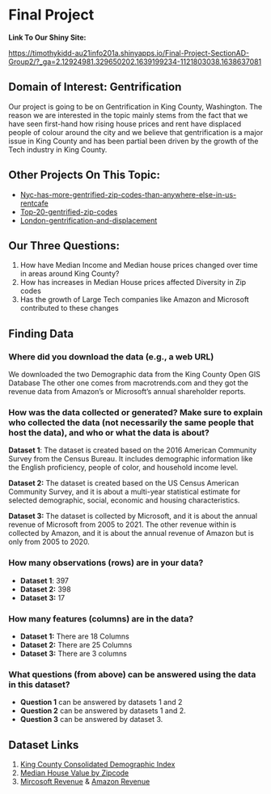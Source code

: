 # Final Project

**Link To Our Shiny Site:**

https://timothykidd-au21info201a.shinyapps.io/Final-Project-SectionAD-Group2/?_ga=2.12924981.329650202.1639199234-1121803038.1638637081

## **Domain of Interest:** Gentrification

Our project is going to be on Gentrification in King County, Washington. The reason we are interested in the topic mainly stems from the fact that we have seen first-hand how rising house prices and rent have displaced people of colour around the city and we believe that gentrification is a major issue in King County and has been partial been driven by the growth of the Tech industry in King County.

## **Other Projects On This Topic:**
- [Nyc-has-more-gentrified-zip-codes-than-anywhere-else-in-us-rentcafe](https://www.metro.us/nyc-has-more-gentrified-zip-codes-than-anywhere-else-in-us-rentcafe/)
- [Top-20-gentrified-zip-codes](https://www.rentcafe.com/blog/rental-market/real-estate-news/top-20-gentrified-zip-codes/)
- [London-gentrification-and-displacement](https://www.urbandisplacement.org/maps/london-gentrification-and-displacement/)

## Our Three Questions:
1. How have Median Income and Median house prices changed over time in areas around King County?
2. How has increases in Median House prices affected Diversity in Zip codes
3. Has the growth of Large Tech companies like Amazon and Microsoft contributed to these changes

## Finding Data

### Where did you download the data (e.g., a web URL)
We downloaded the two Demographic data from the King County Open GIS Database The other one comes from macrotrends.com and they got the revenue data from Amazon’s or Microsoft’s annual shareholder reports.

### How was the data collected or generated? Make sure to explain who collected the data (not necessarily the same people that host the data), and who or what the data is about?
**Dataset 1**:  The dataset is created based on the 2016 American Community Survey from the Census Bureau. It includes demographic information like the English proficiency, people of color, and household income level.

**Dataset 2:** The dataset is created based on the US Census American Community Survey, and it is about a multi-year statistical estimate for selected demographic, social, economic and housing characteristics.

**Dataset 3:** The dataset is collected by Microsoft, and it is about the annual revenue of Microsoft from 2005 to 2021. The other revenue within is collected by Amazon, and it is about the annual revenue of Amazon but is only from 2005 to 2020.

### How many observations (rows) are in your data?
- **Dataset 1**: 397
- **Dataset 2:** 398
- **Dataset 3:** 17

### How many features (columns) are in the data?
- **Dataset 1:** There are 18 Columns 
- **Dataset 2:** There are 25 Columns
- **Dataset 3:** There are 3 columns

### What questions (from above) can be answered using the data in this dataset?
- **Question 1** can be answered by datasets 1 and 2
- **Question 2** can be answered by datasets 1 and 2.
- **Question 3** can be answered by dataset 3.

## Dataset Links
1. [King County Consolidated Demographic Index](https://gis-kingcounty.opendata.arcgis.com/datasets/kingcounty::consolidated-demographics-index-for-king-county-census-tracts-demographic-index-area/about)
2. [Median House Value by Zipcode](https://gis-kingcounty.opendata.arcgis.com/datasets/acs-median-value-dollars-acs-b25077-medianvalue/explore?location=47.431250%2C-121.809050%2C10.84&showTable=true) 
3. [Mircosoft Revenue](https://www.macrotrends.net/stocks/charts/MSFT/microsoft/revenue) & [Amazon Revenue](https://www.macrotrends.net/stocks/charts/AMZN/amazon/revenue)

